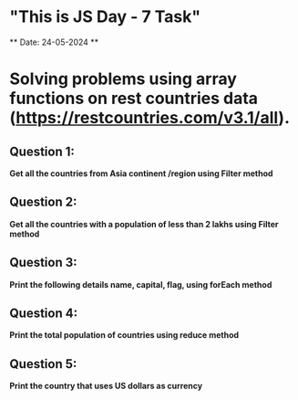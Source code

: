 # "This is JS Day - 7 Task"
** Date: 24-05-2024 **

# Solving problems using array functions on rest countries data (https://restcountries.com/v3.1/all).

## Question 1:
**Get all the countries from Asia continent /region using Filter method**

## Question 2:
**Get all the countries with a population of less than 2 lakhs using Filter method**

## Question 3:
**Print the following details name, capital, flag, using forEach method**

## Question 4:
**Print the total population of countries using reduce method**

## Question 5:
**Print the country that uses US dollars as currency**
